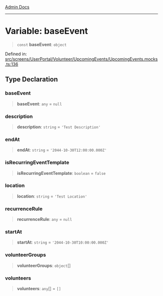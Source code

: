 [Admin Docs](/)

***

# Variable: baseEvent

> `const` **baseEvent**: `object`

Defined in: [src/screens/UserPortal/Volunteer/UpcomingEvents/UpcomingEvents.mocks.ts:136](https://github.com/PalisadoesFoundation/talawa-admin/blob/main/src/screens/UserPortal/Volunteer/UpcomingEvents/UpcomingEvents.mocks.ts#L136)

## Type Declaration

### baseEvent

> **baseEvent**: `any` = `null`

### description

> **description**: `string` = `'Test Description'`

### endAt

> **endAt**: `string` = `'2044-10-30T12:00:00.000Z'`

### isRecurringEventTemplate

> **isRecurringEventTemplate**: `boolean` = `false`

### location

> **location**: `string` = `'Test Location'`

### recurrenceRule

> **recurrenceRule**: `any` = `null`

### startAt

> **startAt**: `string` = `'2044-10-30T10:00:00.000Z'`

### volunteerGroups

> **volunteerGroups**: `object`[]

### volunteers

> **volunteers**: `any`[] = `[]`
